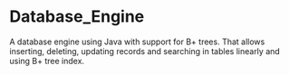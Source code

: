 # Database_Engine
A database engine using Java with support for B+ trees. That allows inserting, deleting, updating records and searching in tables linearly and using B+ tree index. 
